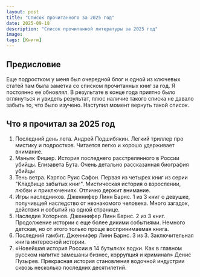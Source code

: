 ```yaml
---
layout: post
title: "Список прочитанного за 2025 год"
date: 2025-09-18
description: "Список прочитанной литературы за 2025 год"
image:
tags: [Книги]
---
```

## Предисловие
Еще подростком у меня был очередной блог и одной из ключевых статей там была заметка со списком прочитанных книг за год. Я постоянно ее обновлял. В результате в конце года приятно было оглянуться и увидеть результат, плюс наличие такого списка не давало забыть то, что было изучено. Наступил момент вернуть такой список.

## Что я прочитал за 2025 год

1. Последний день лета. Андрей Подшибякин. Легкий триллер про мистику и подростков. Читается легко и хорошо удерживает внимание.
2. Маньяк Фишер. История последнего расстрелянного в России убийцы. Елизавета Бута. Очень детально рассказанная биография убийцы
3. Тень ветра. Карлос Руис Сафон. Первая из четырех книг из серии "Кладбище забытых книг". Мистическая история о взрослении, любви и приключениях. Отлично держит внимание.
4. Игры наследников. Дженнифер Линн Барнс. 1 из 3 книг о девушке, получивщей наследство от незнакомого человека. Много загадок, действия и событий на одной странице.
5. Наследие Хоторнов. Дженнифер Линн Барнс. 2 из 3 книг. Продолжение истории с еще более дикими событиями. Немного детская, но от этого только проще воспринимаемая книга.
6. Последний гамбит. Дженнифер Линн Барнс. 3 из 3. Заключительная книга интересной истории.
7. «Новейшая история России в 14 бутылках водки. Как в главном русском напитке замешаны бизнес, коррупция и криминал» Денис Пузырев. Прекрасная история становления водочной индустрии сквозь несколько последних десятилетий. 


